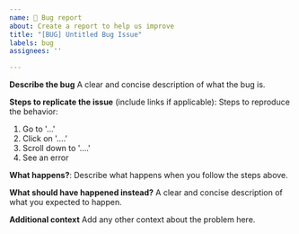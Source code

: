 ```yaml
---
name: 🐛 Bug report
about: Create a report to help us improve
title: "[BUG] Untitled Bug Issue"
labels: bug
assignees: ''

---
```


**Describe the bug**
A clear and concise description of what the bug is.

**Steps to replicate the issue** (include links if applicable):
Steps to reproduce the behavior:
1. Go to '...'
2. Click on '....'
3. Scroll down to '....'
4. See an error

**What happens?**:
Describe what happens when you follow the steps above.

**What should have happened instead?**
A clear and concise description of what you expected to happen.

**Additional context**
Add any other context about the problem here.